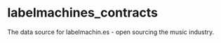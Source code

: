 labelmachines_contracts
=======================

The data source for labelmachin.es - open sourcing the music industry.
